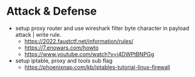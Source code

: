# Attack & Defense

- setup proxy router and use wireshark filter byte character in payload attack | write rule.
  * https://2022.faustctf.net/information/rules/
  * https://7.enowars.com/howto
  * https://www.youtube.com/watch?v=i4DWPtBNPGg
- setup iptable, proxy and tools sub flag
  * https://phoenixnap.com/kb/iptables-tutorial-linux-firewall
